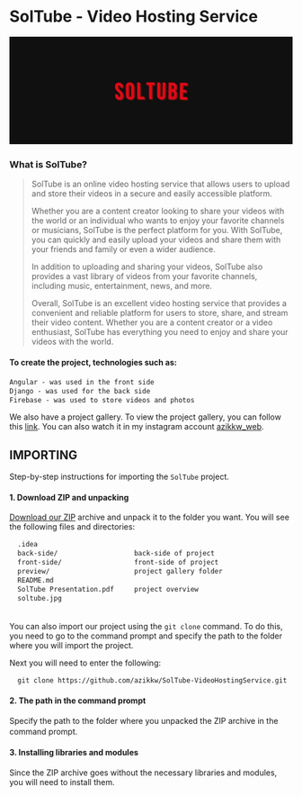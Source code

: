 SolTube - Video Hosting Service
========

![SolTube](https://github.com/azikkw/SolTube-VideoHostingService/blob/main/soltube.jpg)

### What is SolTube?
> SolTube is an online video hosting service that allows users to upload and store their videos in a secure and easily accessible platform.
> 
> Whether you are a content creator looking to share your videos with the world or an individual who wants to enjoy your favorite channels or musicians, SolTube is the   perfect platform for you. With SolTube, you can quickly and easily upload your videos and share them with your friends and family or even a wider audience.
>
> In addition to uploading and sharing your videos, SolTube also provides a vast library of videos from your favorite channels, including music, entertainment, news, and more.
>
> Overall, SolTube is an excellent video hosting service that provides a convenient and reliable platform for users to store, share, and stream their video content. Whether you are a content creator or a video enthusiast, SolTube has everything you need to enjoy and share your videos with the world.

#### To create the project, technologies such as:

    Angular - was used in the front side 
    Django - was used for the back side
    Firebase - was used to store videos and photos

We also have a project gallery. To view the project gallery, you can follow this [link](https://github.com/azikkw/SolTube-VideoHostingService/blob/main/preview/SolTube%201.jpg). You can also watch it in my instagram account [azikkw_web](https://www.instagram.com/azikkw_web/).

IMPORTING
---------
Step-by-step instructions for importing the `SolTube` project.

#### 1. Download ZIP and unpacking
[Download our ZIP](https://github.com/azikkw/BeJomart-GoogleSolutionChallange2023/archive/refs/heads/main.zip) archive and unpack it to the folder you want. You will see the following files and directories:

      .idea                    
      back-side/                   back-side of project
      front-side/                  front-side of project
      preview/                     project gallery folder
      README.md                
      SolTube Presentation.pdf     project overview
      soltube.jpg
ㅤ  
You can also import our project using the `git clone` command. To do this, you need to go to the command prompt and specify the path to the folder where you will import the project.  

Next you will need to enter the following:
      
      git clone https://github.com/azikkw/SolTube-VideoHostingService.git

#### 2. The path in the command prompt
Specify the path to the folder where you unpacked the ZIP archive in the command prompt.
 ㅤ
#### 3. Installing libraries and modules
Since the ZIP archive goes without the necessary libraries and modules, you will need to install them.
